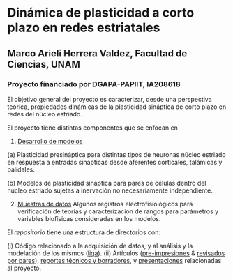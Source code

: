 # Dinámica de plasticidad a corto plazo en redes estriatales
## Marco Arieli Herrera Valdez, Facultad de Ciencias, UNAM
### Proyecto financiado por DGAPA-PAPIIT, IA208618

El objetivo general del proyecto es caracterizar, desde una perspectiva teórica, propiedades dinámicas de la plasticidad sináptica de corto plazo en redes del núcleo estriado.

El proyecto tiene distintas componentes que se enfocan en

1. [Desarrollo de modelos](code_Acquisiton+Analysis+Models/README_code.md)

(a) Plasticidad presináptica para distintas tipos de neuronas núcleo estriado en respuesta a entradas sinápticas desde aferentes corticales, talámicas y palidales.

(b) Modelos de plasticidad sináptica para pares de células dentro del núcleo estriado sujetas a inervación no necesariamente independiente.

2. [Muestras de datos](sampleData/README_sampleData.md)
Algunos registros electrofisiológicos para verificación de teorías y caracterización de rangos para parámetros y variables biofísicas consideradas en los modelos.


El _repositorio_ tiene una estructura de directorios con:

(i) Código relacionado a la adquisición de datos, y al análisis y la modelación de los mismos ([liga](code_Acquisiton+Analysis+Models/README_code.md)).
(ii) Artículos ([pre-impresiones](preprints/README_preprints.md) & [revisados por pares](peer-reviewed/README_peer-reviewed.md)), [reportes técnicos y borradores](reports/README_presentations.md), y [presentaciones](presentations/README_presentations.md) relacionadas al proyecto.
